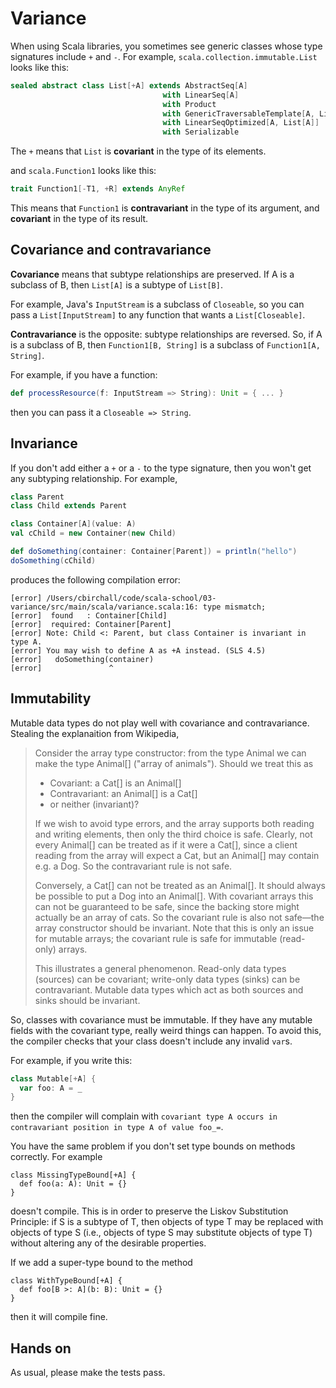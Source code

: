 # Variance

When using Scala libraries, you sometimes see generic classes whose type signatures include `+` and `-`. For example, `scala.collection.immutable.List` looks like this:

```scala
sealed abstract class List[+A] extends AbstractSeq[A]
                                  with LinearSeq[A]
                                  with Product
                                  with GenericTraversableTemplate[A, List]
                                  with LinearSeqOptimized[A, List[A]]
                                  with Serializable
```

The `+` means that `List` is **covariant** in the type of its elements.

and `scala.Function1` looks like this:

```scala
trait Function1[-T1, +R] extends AnyRef
```

This means that `Function1` is **contravariant** in the type of its argument, and **covariant** in the type of its result.

## Covariance and contravariance

**Covariance** means that subtype relationships are preserved. If A is a subclass of B, then `List[A]` is a subtype of `List[B]`.

For example, Java's `InputStream` is a subclass of `Closeable`, so you can pass a `List[InputStream]` to any function that wants a `List[Closeable]`.

**Contravariance** is the opposite: subtype relationships are reversed. So, if A is a subclass of B, then `Function1[B, String]` is a subclass of `Function1[A, String]`.

For example, if you have a function:

```scala
def processResource(f: InputStream => String): Unit = { ... }
```

then you can pass it a `Closeable => String`.

## Invariance

If you don't add either a `+` or a `-` to the type signature, then you won't get any subtyping relationship. For example,

```scala
class Parent
class Child extends Parent

class Container[A](value: A)
val cChild = new Container(new Child)

def doSomething(container: Container[Parent]) = println("hello")
doSomething(cChild)
```

produces the following compilation error:

```
[error] /Users/cbirchall/code/scala-school/03-variance/src/main/scala/variance.scala:16: type mismatch;
[error]  found   : Container[Child]
[error]  required: Container[Parent]
[error] Note: Child <: Parent, but class Container is invariant in type A.
[error] You may wish to define A as +A instead. (SLS 4.5)
[error]   doSomething(container)
[error]               ^
```

## Immutability

Mutable data types do not play well with covariance and contravariance. Stealing the explanaition from Wikipedia,

>Consider the array type constructor: from the type Animal we can make the type Animal[] ("array of animals"). Should we treat this as
>
>* Covariant: a Cat[] is an Animal[]
>* Contravariant: an Animal[] is a Cat[]
>* or neither (invariant)?
>
>If we wish to avoid type errors, and the array supports both reading and writing elements, then only the third choice is safe. Clearly, not every Animal[] can be treated as if it were a Cat[], since a client reading from the array will expect a Cat, but an Animal[] may contain e.g. a Dog. So the contravariant rule is not safe.
>
>Conversely, a Cat[] can not be treated as an Animal[]. It should always be possible to put a Dog into an Animal[]. With covariant arrays this can not be guaranteed to be safe, since the backing store might actually be an array of cats. So the covariant rule is also not safe—the array constructor should be invariant. Note that this is only an issue for mutable arrays; the covariant rule is safe for immutable (read-only) arrays.
>
>This illustrates a general phenomenon. Read-only data types (sources) can be covariant; write-only data types (sinks) can be contravariant. Mutable data types which act as both sources and sinks should be invariant.

So, classes with covariance must be immutable. If they have any mutable fields with the covariant type, really weird things can happen. To avoid this, the compiler checks that your class doesn't include any invalid `var`s.

For example, if you write this:

```scala
class Mutable[+A] {
  var foo: A = _
}
```

then the compiler will complain with `covariant type A occurs in contravariant position in type A of value foo_=`.

You have the same problem if you don't set type bounds on methods correctly. For example

```
class MissingTypeBound[+A] {
  def foo(a: A): Unit = {}
}
```

doesn't compile. This is in order to preserve the Liskov Substitution Principle: if S is a subtype of T, then objects of type T may be replaced with objects of type S (i.e., objects of type S may substitute objects of type T) without altering any of the desirable properties.

If we add a super-type bound to the method

```
class WithTypeBound[+A] {
  def foo[B >: A](b: B): Unit = {}
}
```

then it will compile fine.

## Hands on

As usual, please make the tests pass.
